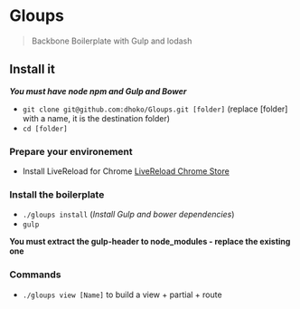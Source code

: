 # Gloups

> Backbone Boilerplate with Gulp and lodash

## Install it

***You must have node npm and Gulp and Bower***

- `git clone git@github.com:dhoko/Gloups.git [folder]` (replace [folder] with a name, it is the destination folder)
- `cd [folder]`

### Prepare your environement

- Install LiveReload for Chrome [LiveReload Chrome Store](https://chrome.google.com/webstore/detail/livereload/jnihajbhpnppcggbcgedagnkighmdlei)

### Install the boilerplate

- `./gloups install` (*Install Gulp and bower dependencies*)
- `gulp`

**You must extract the gulp-header to node_modules - replace the existing one**

### Commands

- `./gloups view [Name]` to build a view + partial + route
